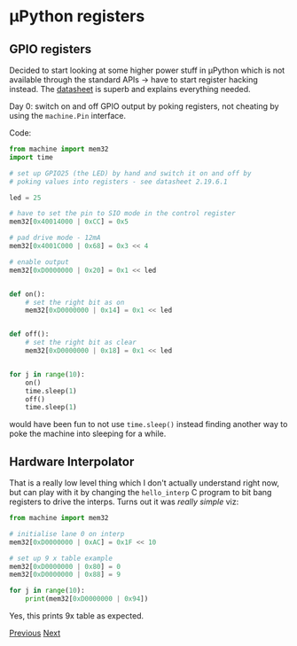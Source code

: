 # µPython registers

## GPIO registers

Decided to start looking at some higher power stuff in µPython which is not available through the standard APIs -> have to start register hacking instead. The [datasheet](https://datasheets.raspberrypi.com/rp2040/rp2040-datasheet.pdf) is superb and explains everything needed.

Day 0: switch on and off GPIO output by poking registers, not cheating by using the `machine.Pin` interface.

Code:

```python
from machine import mem32
import time

# set up GPIO25 (the LED) by hand and switch it on and off by
# poking values into registers - see datasheet 2.19.6.1

led = 25

# have to set the pin to SIO mode in the control register
mem32[0x40014000 | 0xCC] = 0x5

# pad drive mode - 12mA
mem32[0x4001C000 | 0x68] = 0x3 << 4

# enable output
mem32[0xD0000000 | 0x20] = 0x1 << led


def on():
    # set the right bit as on
    mem32[0xD0000000 | 0x14] = 0x1 << led


def off():
    # set the right bit as clear
    mem32[0xD0000000 | 0x18] = 0x1 << led


for j in range(10):
    on()
    time.sleep(1)
    off()
    time.sleep(1)
```

would have been fun to not use `time.sleep()` instead finding another way to poke the machine into sleeping for a while.

## Hardware Interpolator

That is a really low level thing which I don't actually understand right now, but can play with it by changing the `hello_interp` C program to bit bang registers to drive the interps. Turns out it was _really simple_ viz:

```python
from machine import mem32

# initialise lane 0 on interp
mem32[0xD0000000 | 0xAC] = 0x1F << 10

# set up 9 x table example
mem32[0xD0000000 | 0x80] = 0
mem32[0xD0000000 | 0x88] = 9

for j in range(10):
    print(mem32[0xD0000000 | 0x94])
```

Yes, this prints 9x table as expected.

[Previous](./2023-01-05.md) [Next](./2023-01-07.md)
